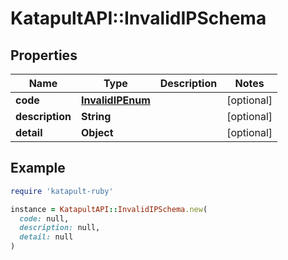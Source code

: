 # KatapultAPI::InvalidIPSchema

## Properties

| Name | Type | Description | Notes |
| ---- | ---- | ----------- | ----- |
| **code** | [**InvalidIPEnum**](InvalidIPEnum.md) |  | [optional] |
| **description** | **String** |  | [optional] |
| **detail** | **Object** |  | [optional] |

## Example

```ruby
require 'katapult-ruby'

instance = KatapultAPI::InvalidIPSchema.new(
  code: null,
  description: null,
  detail: null
)
```

